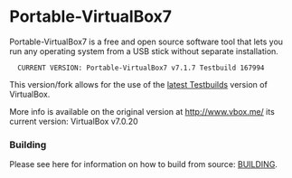 Portable-VirtualBox7
====================

Portable-VirtualBox7 is a free and open source software tool that lets you run any operating system from a USB stick without separate installation.

      CURRENT VERSION: Portable-VirtualBox7 v7.1.7 Testbuild 167994

This version/fork allows for the use of the [latest Testbuilds](https://forum.virtualbox.org/wiki/Testbuilds) version of VirtualBox.

More info is available on the original version at http://www.vbox.me/ its current version: VirtualBox v7.0.20

### Building ###

Please see here for information on how to build from source: [BUILDING](BUILDING.md).
